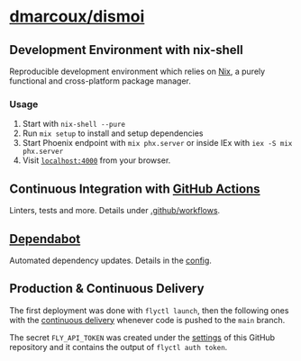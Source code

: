 # <a href="https://github.com/dmarcoux/dismoi">dmarcoux/dismoi</a>

## Development Environment with nix-shell

Reproducible development environment which relies on
[Nix](https://github.com/NixOS/nix), a purely functional and cross-platform
package manager.

### Usage

1. Start with `nix-shell --pure`
2. Run `mix setup` to install and setup dependencies
3. Start Phoenix endpoint with `mix phx.server` or inside IEx with `iex -S mix phx.server`
4. Visit [`localhost:4000`](http://localhost:4000) from your browser.

## Continuous Integration with [GitHub Actions](https://docs.github.com/en/actions)

Linters, tests and more. Details under [.github/workflows](./.github/workflows).

## [Dependabot](https://dependabot.com/)

Automated dependency updates. Details in the [config](./.github/dependabot.yml).

## Production & Continuous Delivery

The first deployment was done with `flyctl launch`, then the following ones with
the [continuous delivery](./.github/workflows/continuous-delivery.yml) whenever
code is pushed to the `main` branch.

The secret `FLY_API_TOKEN` was created under the
[settings](https://github.com/dmarcoux/dismoi/settings/secrets/actions) of this
GitHub repository and it contains the output of `flyctl auth token`.
